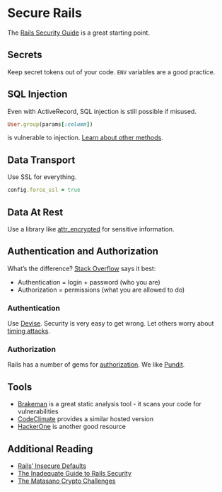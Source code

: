 # Secure Rails

The [Rails Security Guide](http://guides.rubyonrails.org/security.html) is a great starting point.

## Secrets

Keep secret tokens out of your code. `ENV` variables are a good practice.

## SQL Injection

Even with ActiveRecord, SQL injection is still possible if misused.

```ruby
User.group(params[:column])
```

is vulnerable to injection. [Learn about other methods](http://rails-sqli.org).

## Data Transport

Use SSL for everything.

```ruby
config.force_ssl = true
```

## Data At Rest

Use a library like [attr_encrypted](https://github.com/attr-encrypted/attr_encrypted) for sensitive information.

## Authentication and Authorization

What’s the difference? [Stack Overflow](http://stackoverflow.com/questions/6556522/authentication-versus-authorization) says it best:

- Authentication = login + password (who you are)
- Authorization = permissions (what you are allowed to do)

### Authentication

Use [Devise](https://github.com/plataformatec/devise). Security is very easy to get wrong. Let others worry about [timing attacks](http://en.wikipedia.org/wiki/Timing_attack).

### Authorization

Rails has a number of gems for [authorization](https://www.ruby-toolbox.com/categories/rails_authorization). We like [Pundit](https://github.com/elabs/pundit).

## Tools

- [Brakeman](https://github.com/presidentbeef/brakeman) is a great static analysis tool - it scans your code for vulnerabilities
- [CodeClimate](https://codeclimate.com/) provides a similar hosted version
- [HackerOne](https://hackerone.com/) is another good resource

## Additional Reading

- [Rails’ Insecure Defaults](http://blog.codeclimate.com/blog/2013/03/27/rails-insecure-defaults/)
- [The Inadequate Guide to Rails Security](http://blog.honeybadger.io/ruby-security-tutorial-and-rails-security-guide/)
- [The Matasano Crypto Challenges](http://cryptopals.com/)

